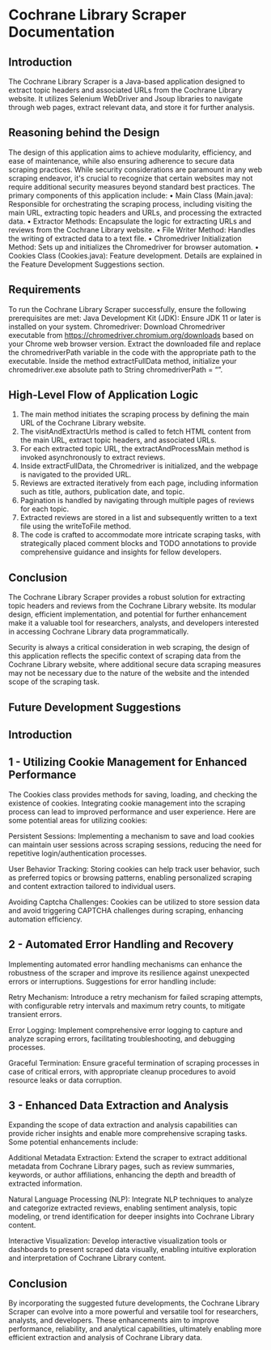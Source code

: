 # Cochrane Library Scraper Documentation
## Introduction

The Cochrane Library Scraper is a Java-based application designed to extract topic headers and associated URLs from the Cochrane Library website. It utilizes Selenium WebDriver and Jsoup libraries to navigate through web pages, extract relevant data, and store it for further analysis.

## Reasoning behind the Design
The design of this application aims to achieve modularity, efficiency, and ease of maintenance, while also ensuring adherence to secure data scraping practices. While security considerations are paramount in any web scraping endeavor, it's crucial to recognize that certain websites may not require additional security measures beyond standard best practices. The primary components of this application include:
•	Main Class (Main.java): Responsible for orchestrating the scraping process, including visiting the main URL, extracting topic headers and URLs, and processing the extracted data.
•	Extractor Methods: Encapsulate the logic for extracting URLs and reviews from the Cochrane Library website.
•	File Writer Method: Handles the writing of extracted data to a text file.
•	Chromedriver Initialization Method: Sets up and initializes the Chromedriver for browser automation.
•	Cookies Class (Cookies.java): Feature development. Details are explained in the Feature Development Suggestions section.

## Requirements
To run the Cochrane Library Scraper successfully, ensure the following prerequisites are met:
Java Development Kit (JDK): Ensure JDK 11 or later is installed on your system.
Chromedriver: Download Chromedriver executable from https://chromedriver.chromium.org/downloads based on your Chrome web browser version. Extract the downloaded file and replace the chromedriverPath variable in the code with the appropriate path to the executable. 
Inside the method extractFullData method, initialize your chromedriver.exe absolute path to String chromedriverPath = “”.

## High-Level Flow of Application Logic
1.	The main method initiates the scraping process by defining the main URL of the Cochrane Library website.
2.	The visitAndExtractUrls method is called to fetch HTML content from the main URL, extract topic headers, and associated URLs.
3.	For each extracted topic URL, the extractAndProcessMain method is invoked asynchronously to extract reviews.
4.	Inside extractFullData, the Chromedriver is initialized, and the webpage is navigated to the provided URL.
5.	Reviews are extracted iteratively from each page, including information such as title, authors, publication date, and topic.
6.	Pagination is handled by navigating through multiple pages of reviews for each topic.
7.	Extracted reviews are stored in a list and subsequently written to a text file using the writeToFile method.
8. 	The code is crafted to accommodate more intricate scraping tasks, with strategically placed comment blocks and TODO annotations to provide comprehensive guidance and insights for fellow developers.

## Conclusion
The Cochrane Library Scraper provides a robust solution for extracting topic headers and reviews from the Cochrane Library website. Its modular design, efficient implementation, and potential for further enhancement make it a valuable tool for researchers, analysts, and developers interested in accessing Cochrane Library data programmatically.

Security is always a critical consideration in web scraping, the design of this application reflects the specific context of scraping data from the Cochrane Library website, where additional secure data scraping measures may not be necessary due to the nature of the website and the intended scope of the scraping task.

## Future Development Suggestions

## Introduction

## 1 - Utilizing Cookie Management for Enhanced Performance
The Cookies class provides methods for saving, loading, and checking the existence of cookies. Integrating cookie management into the scraping process can lead to improved performance and user experience. Here are some potential areas for utilizing cookies:

Persistent Sessions: Implementing a mechanism to save and load cookies can maintain user sessions across scraping sessions, reducing the need for repetitive login/authentication processes.

User Behavior Tracking: Storing cookies can help track user behavior, such as preferred topics or browsing patterns, enabling personalized scraping and content extraction tailored to individual users.

Avoiding Captcha Challenges: Cookies can be utilized to store session data and avoid triggering CAPTCHA challenges during scraping, enhancing automation efficiency.

## 2 - Automated Error Handling and Recovery
Implementing automated error handling mechanisms can enhance the robustness of the scraper and improve its resilience against unexpected errors or interruptions. Suggestions for error handling include:

Retry Mechanism: Introduce a retry mechanism for failed scraping attempts, with configurable retry intervals and maximum retry counts, to mitigate transient errors.

Error Logging: Implement comprehensive error logging to capture and analyze scraping errors, facilitating troubleshooting, and debugging processes.

Graceful Termination: Ensure graceful termination of scraping processes in case of critical errors, with appropriate cleanup procedures to avoid resource leaks or data corruption.

## 3 - Enhanced Data Extraction and Analysis
Expanding the scope of data extraction and analysis capabilities can provide richer insights and enable more comprehensive scraping tasks. Some potential enhancements include:

Additional Metadata Extraction: Extend the scraper to extract additional metadata from Cochrane Library pages, such as review summaries, keywords, or author affiliations, enhancing the depth and breadth of extracted information.

Natural Language Processing (NLP): Integrate NLP techniques to analyze and categorize extracted reviews, enabling sentiment analysis, topic modeling, or trend identification for deeper insights into Cochrane Library content.

Interactive Visualization: Develop interactive visualization tools or dashboards to present scraped data visually, enabling intuitive exploration and interpretation of Cochrane Library content.

## Conclusion
By incorporating the suggested future developments, the Cochrane Library Scraper can evolve into a more powerful and versatile tool for researchers, analysts, and developers. These enhancements aim to improve performance, reliability, and analytical capabilities, ultimately enabling more efficient extraction and analysis of Cochrane Library data.
